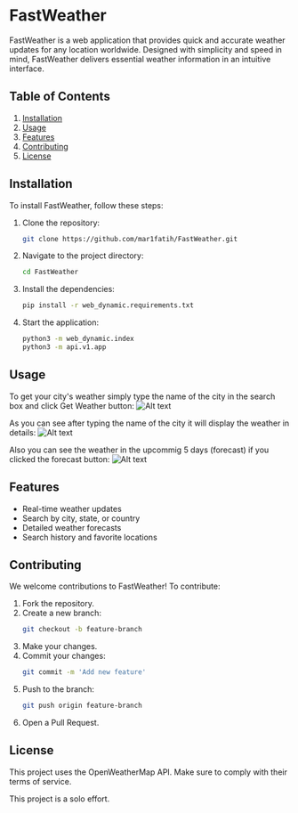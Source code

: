 # FastWeather

FastWeather is a web application that provides quick and accurate weather updates for any location worldwide. Designed with simplicity and speed in mind, FastWeather delivers essential weather information in an intuitive interface.

## Table of Contents

1. [Installation](#installation)
2. [Usage](#usage)
3. [Features](#features)
4. [Contributing](#contributing)
5. [License](#license)

## Installation

To install FastWeather, follow these steps:

1. Clone the repository:
   ```sh
   git clone https://github.com/mar1fatih/FastWeather.git

2. Navigate to the project directory:
   ```sh
   cd FastWeather

3. Install the dependencies:
   ```sh
   pip install -r web_dynamic.requirements.txt

4. Start the application:
   ```sh
   python3 -m web_dynamic.index
   python3 -m api.v1.app

## Usage

To get your city's weather simply type the name of the city in the search box and click Get Weather button:
![Alt text](images/home.png)

As you can see after typing the name of the city it will display the weather in details:
![Alt text](images/weather.png)

Also you can see the weather in the upcommig 5 days (forecast) if you clicked the forecast button:
![Alt text](images/forecast.png)

## Features

- Real-time weather updates
- Search by city, state, or country
- Detailed weather forecasts
- Search history and favorite locations

## Contributing

We welcome contributions to FastWeather! To contribute:
1. Fork the repository.
2. Create a new branch:
   ```sh
   git checkout -b feature-branch
3. Make your changes.
4. Commit your changes:
   ```sh
   git commit -m 'Add new feature'
5. Push to the branch:
   ```sh
   git push origin feature-branch
6. Open a Pull Request.

## License

This project uses the OpenWeatherMap API. Make sure to comply with their terms of service.

This project is a solo effort.
